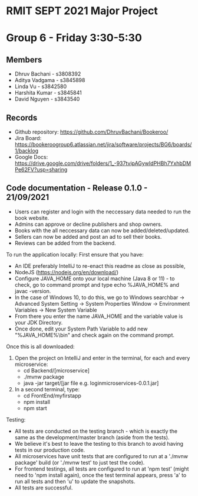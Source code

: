 # RMIT SEPT 2021 Major Project

# Group 6 - Friday 3:30-5:30

## Members
* Dhruv Bachani     - s3808392
* Aditya Vadgama    - s3845898
* Linda Vu          - s3842580
* Harshita Kumar    - s3845841 
* David Nguyen      - s3843540

## Records

* Github repository: https://github.com/DhruvBachani/Bookeroo/
* Jira Board: https://bookeroogroup6.atlassian.net/jira/software/projects/BG6/boards/1/backlog
* Google Docs: https://drive.google.com/drive/folders/1_-937tvipAGywIdPHBh7YxhbDMPe62FV?usp=sharing
	
## Code documentation - Release 0.1.0 - 21/09/2021
* Users can register and login with the neccessary data needed to run the book website.
* Admins can approve or decline publishers and shop owners.
* Books with the all neccessary data can now be added/deleted/updated.
* Sellers can now be added and post an ad to sell their books.
* Reviews can be added from the backend. 
  
To run the application locally:
First ensure that you have:
- An IDE preferably IntelliJ to re-enact this readme as close as possible, 
- NodeJS (https://nodejs.org/en/download/)
- Configure JAVA_HOME onto your local machine (Java 8 or 11) - to check, go to command prompt and type echo %JAVA_HOME% and javac -version. 
- 	In the case of Windows 10, to do this, we go to Windows searchbar -> Advanced System Setting -> System Properties Window -> Environment Variables -> New System Variable
- 	From there you enter the name JAVA_HOME and the variable value is your JDK Directory.
- 	Once done, edit your System Path Variable to add new "%JAVA_HOME%\bin" and check again on the command prompt.

Once this is all downloaded:
1. Open the project on IntelliJ and enter in the terminal, for each and every microservice:
	- cd Backend/[microservice]
	- ./mvnw package
	- java -jar target/[jar file e.g. loginmicroservices-0.0.1.jar]
2. In a second terminal, type:
	- cd FrontEnd/myfirstapp
	- npm install
	- npm start

Testing:
- All tests are conducted on the testing branch - which is exactly the same as the development/master branch (aside from the tests).
- We believe it's best to leave the testing to this branch to avoid having tests in our production code. 
- All microservices have unit tests that are configured to run at a './mvnw package' build (or './mvnw test' to just test the code).
- For frontend testings, all tests are configured to run at 'npm test' (might need to 'npm install again), once the test terminal appears, press 'a' to run all tests and then 'u' to update the snapshots.
- All tests are successful.
